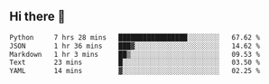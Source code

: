 ## Hi there 👋

<!--START_SECTION:waka-->

```txt
Python     7 hrs 28 mins   █████████████████░░░░░░░░   67.62 %
JSON       1 hr 36 mins    ███▓░░░░░░░░░░░░░░░░░░░░░   14.62 %
Markdown   1 hr 3 mins     ██▒░░░░░░░░░░░░░░░░░░░░░░   09.53 %
Text       23 mins         █░░░░░░░░░░░░░░░░░░░░░░░░   03.50 %
YAML       14 mins         ▓░░░░░░░░░░░░░░░░░░░░░░░░   02.25 %
```

<!--END_SECTION:waka-->

<!--
**OliverShang/OliverShang** is a ✨ _special_ ✨ repository because its `README.md` (this file) appears on your GitHub profile.

Here are some ideas to get you started:

- 🔭 I’m currently working on ...
- 🌱 I’m currently learning ...
- 👯 I’m looking to collaborate on ...
- 🤔 I’m looking for help with ...
- 💬 Ask me about ...
- 📫 How to reach me: ...
- 😄 Pronouns: ...
- ⚡ Fun fact: ...
-->
